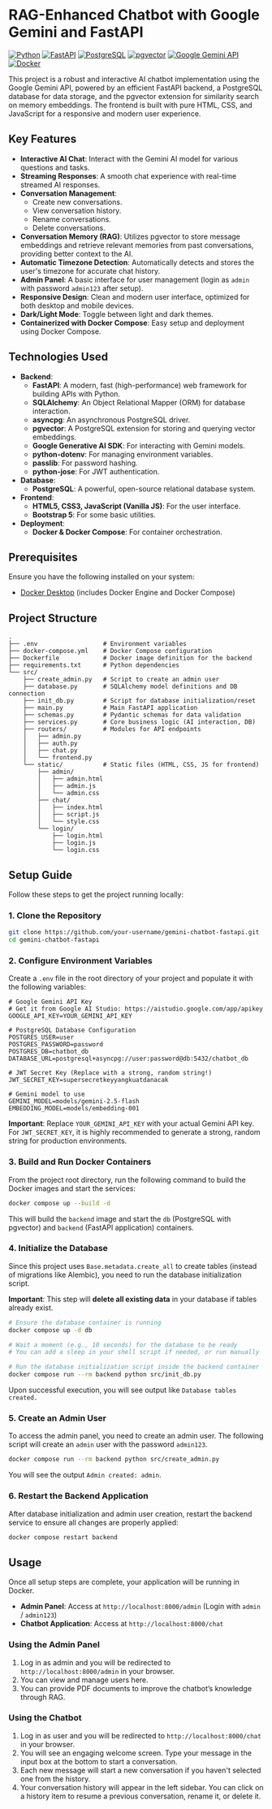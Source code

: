 # RAG-Enhanced Chatbot with Google Gemini and FastAPI

[![Python](https://img.shields.io/badge/Python-3.11%2B-blue?logo=python)](https://www.python.org/)
[![FastAPI](https://img.shields.io/badge/FastAPI-0.111.0-009688?logo=fastapi)](https://fastapi.tiangolo.com/)
[![PostgreSQL](https://img.shields.io/badge/PostgreSQL-16-316192?logo=postgresql)](https://www.postgresql.org/)
[![pgvector](https://img.shields.io/badge/pgvector-latest-667eea?logo=postgresql)](https://github.com/pgvector/pgvector)
[![Google Gemini API](https://img.shields.io/badge/Google%20Gemini%20API-latest-f4b400?logo=google)](https://ai.google.dev/gemini-api)
[![Docker](https://img.shields.io/badge/Docker-24.0.5-0db7ed?logo=docker)](https://www.docker.com/)

This project is a robust and interactive AI chatbot implementation using the Google Gemini API, powered by an efficient FastAPI backend, a PostgreSQL database for data storage, and the pgvector extension for similarity search on memory embeddings. The frontend is built with pure HTML, CSS, and JavaScript for a responsive and modern user experience.

## Key Features

- **Interactive AI Chat**: Interact with the Gemini AI model for various questions and tasks.
- **Streaming Responses**: A smooth chat experience with real-time streamed AI responses.
- **Conversation Management**:
  - Create new conversations.
  - View conversation history.
  - Rename conversations.
  - Delete conversations.
- **Conversation Memory (RAG)**: Utilizes pgvector to store message embeddings and retrieve relevant memories from past conversations, providing better context to the AI.
- **Automatic Timezone Detection**: Automatically detects and stores the user's timezone for accurate chat history.
- **Admin Panel**: A basic interface for user management (login as `admin` with password `admin123` after setup).
- **Responsive Design**: Clean and modern user interface, optimized for both desktop and mobile devices.
- **Dark/Light Mode**: Toggle between light and dark themes.
- **Containerized with Docker Compose**: Easy setup and deployment using Docker Compose.

## Technologies Used

- **Backend**:
  - **FastAPI**: A modern, fast (high-performance) web framework for building APIs with Python.
  - **SQLAlchemy**: An Object Relational Mapper (ORM) for database interaction.
  - **asyncpg**: An asynchronous PostgreSQL driver.
  - **pgvector**: A PostgreSQL extension for storing and querying vector embeddings.
  - **Google Generative AI SDK**: For interacting with Gemini models.
  - **python-dotenv**: For managing environment variables.
  - **passlib**: For password hashing.
  - **python-jose**: For JWT authentication.
- **Database**:
  - **PostgreSQL**: A powerful, open-source relational database system.
- **Frontend**:
  - **HTML5, CSS3, JavaScript (Vanilla JS)**: For the user interface.
  - **Bootstrap 5**: For some basic utilities.
- **Deployment**:
  - **Docker & Docker Compose**: For container orchestration.

## Prerequisites

Ensure you have the following installed on your system:

- [Docker Desktop](https://www.docker.com/products/docker-desktop) (includes Docker Engine and Docker Compose)

## Project Structure

```
.
├── .env                  # Environment variables
├── docker-compose.yml    # Docker Compose configuration
├── Dockerfile            # Docker image definition for the backend
├── requirements.txt      # Python dependencies
└── src/
    ├── create_admin.py   # Script to create an admin user
    ├── database.py       # SQLAlchemy model definitions and DB connection
    ├── init_db.py        # Script for database initialization/reset
    ├── main.py           # Main FastAPI application
    ├── schemas.py        # Pydantic schemas for data validation
    ├── services.py       # Core business logic (AI interaction, DB)
    ├── routers/          # Modules for API endpoints
    │   ├── admin.py
    │   ├── auth.py
    │   ├── chat.py
    │   └── frontend.py
    └── static/           # Static files (HTML, CSS, JS for frontend)
        ├── admin/
        │   ├── admin.html
        │   ├── admin.js
        │   └── admin.css
        ├── chat/
        │   ├── index.html
        │   ├── script.js
        │   └── style.css
        └── login/
            ├── login.html
            ├── login.js
            └── login.css
```

## Setup Guide

Follow these steps to get the project running locally:

### 1. Clone the Repository

```bash
git clone https://github.com/your-username/gemini-chatbot-fastapi.git
cd gemini-chatbot-fastapi
```

### 2. Configure Environment Variables

Create a `.env` file in the root directory of your project and populate it with the following variables:

```dotenv
# Google Gemini API Key
# Get it from Google AI Studio: https://aistudio.google.com/app/apikey
GOOGLE_API_KEY=YOUR_GEMINI_API_KEY

# PostgreSQL Database Configuration
POSTGRES_USER=user
POSTGRES_PASSWORD=password
POSTGRES_DB=chatbot_db
DATABASE_URL=postgresql+asyncpg://user:password@db:5432/chatbot_db

# JWT Secret Key (Replace with a strong, random string!)
JWT_SECRET_KEY=supersecretkeyyangkuatdanacak

# Gemini model to use
GEMINI_MODEL=models/gemini-2.5-flash
EMBEDDING_MODEL=models/embedding-001
```

**Important**: Replace `YOUR_GEMINI_API_KEY` with your actual Gemini API key. For `JWT_SECRET_KEY`, it is highly recommended to generate a strong, random string for production environments.

### 3. Build and Run Docker Containers

From the project root directory, run the following command to build the Docker images and start the services:

```bash
docker compose up --build -d
```

This will build the `backend` image and start the `db` (PostgreSQL with pgvector) and `backend` (FastAPI application) containers.

### 4. Initialize the Database

Since this project uses `Base.metadata.create_all` to create tables (instead of migrations like Alembic), you need to run the database initialization script.

**Important**: This step will **delete all existing data** in your database if tables already exist.

```bash
# Ensure the database container is running
docker compose up -d db

# Wait a moment (e.g., 10 seconds) for the database to be ready
# You can add a sleep in your shell script if needed, or run manually

# Run the database initialization script inside the backend container
docker compose run --rm backend python src/init_db.py
```

Upon successful execution, you will see output like `Database tables created.`

### 5. Create an Admin User 

To access the admin panel, you need to create an admin user. The following script will create an `admin` user with the password `admin123`.

```bash
docker compose run --rm backend python src/create_admin.py
```

You will see the output `Admin created: admin`.

### 6. Restart the Backend Application

After database initialization and admin user creation, restart the backend service to ensure all changes are properly applied:

```bash
docker compose restart backend
```

## Usage

Once all setup steps are complete, your application will be running in Docker.

- **Admin Panel**: Access at `http://localhost:8000/admin` (Login with `admin` / `admin123`)
- **Chatbot Application**: Access at `http://localhost:8000/chat`

### Using the Admin Panel

1.  Log in as admin and you will be redirected to `http://localhost:8000/admin` in your browser.
2.  You can view and manage users here.
3.  You can provide PDF documents to improve the chatbot’s knowledge through RAG. 

### Using the Chatbot

1.  Log in as user and you will be redirected to `http://localhost:8000/chat` in your browser.
2.  You will see an engaging welcome screen. Type your message in the input box at the bottom to start a conversation.
3.  Each new message will start a new conversation if you haven't selected one from the history.
4.  Your conversation history will appear in the left sidebar. You can click on a history item to resume a previous conversation, rename it, or delete it.


